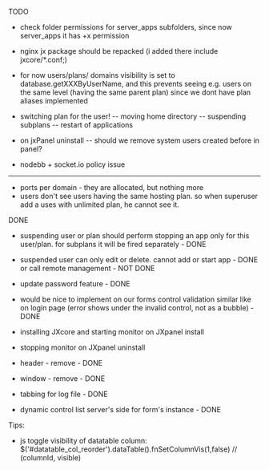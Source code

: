 

TODO

- check folder permissions for server_apps subfolders, since now server_apps it has +x permission

- nginx jx package should be repacked (i added there include jxcore/*.conf;)

- for now users/plans/ domains visibility is set to database.getXXXByUserName, and this prevents seeing  e.g. users on the same level (having the same parent plan)
    since we dont have plan aliases implemented

- switching plan for the user!
    -- moving home directory
    -- suspending subplans
    -- restart of applications

- on jxPanel uninstall
    -- should we remove system users created before in panel?

- nodebb + socket.io policy issue

___

- ports per domain - they are allocated, but nothing more
- users don't see users having the same hosting plan. so when superuser add a uses with unlimited plan, he cannot see it.

DONE

- suspending user or plan should perform stopping an app only for this user/plan.
   for subplans it will be fired separately - DONE

- suspended user can only edit or delete. cannot add or start app - DONE
    or call remote management - NOT DONE

- update password feature - DONE

- would be nice to implement on our forms control validation similar like on login page
    (error shows under the invalid control, not as a bubble) - DONE

- installing JXcore and starting monitor on JXpanel install

- stopping monitor on JXpanel uninstall

- header - remove - DONE
- window - remove - DONE
- tabbing for log file - DONE
- dynamic control list server's side for form's instance - DONE


Tips:

- js toggle visibility of datatable column:
     $('#datatable_col_reorder').dataTable().fnSetColumnVis(1,false)  // (columnId, visible)